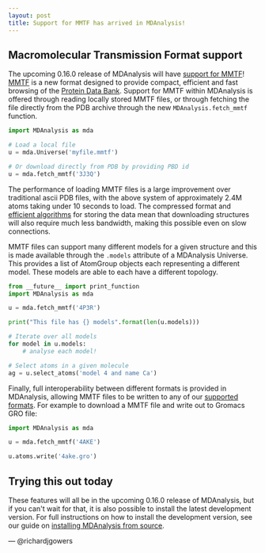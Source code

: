```yaml
---
layout: post
title: Support for MMTF has arrived in MDAnalysis!
---
```


## Macromolecular Transmission Format support ##

The upcoming 0.16.0 release of MDAnalysis will have
[support for MMTF](https://twitter.com/mmtf_spec/status/799704395046760448)!
[MMTF](http://mmtf.rcsb.org/) is a new format designed to provide compact, efficient and fast browsing of the [Protein
Data Bank](www.rcsb.org/).
Support for MMTF within MDAnalysis is offered through reading locally stored MMTF files,
or through fetching the file directly from the PDB archive through the new
`MDAnalysis.fetch_mmtf` function.

```python
import MDAnalysis as mda

# Load a local file
u = mda.Universe('myfile.mmtf')

# Or download directly from PDB by providing PBD id
u = mda.fetch_mmtf('3J3Q')

```

The performance of loading MMTF files is a large improvement over traditional ascii PDB files,
with the above system of approximately 2.4M atoms taking under 10 seconds to load.
The compressed format and [efficient algorithms](https://github.com/rcsb/mmtf/blob/v1.0/spec.md)
for storing the data mean that downloading structures will also require much less bandwidth,
making this possible even on slow connections.

MMTF files can support many different models for a given structure and this is made available
through the `.models` attribute of a MDAnalysis Universe.  This provides a list of AtomGroup
objects each representing a different model.  These models are able to each have a
different topology.

```python
from __future__ import print_function
import MDAnalysis as mda

u = mda.fetch_mmtf('4P3R')

print("This file has {} models".format(len(u.models)))

# Iterate over all models
for model in u.models:
    # analyse each model!

# Select atoms in a given molecule
ag = u.select_atoms('model 4 and name Ca')
```

Finally, full interoperability between different formats is provided in MDAnalysis, allowing
MMTF files to be written to any of our
[supported formats](http://docs.mdanalysis.org/documentation_pages/coordinates/init.html#id1).
For example to download a MMTF file and write out to Gromacs GRO file:

```python
import MDAnalysis as mda

u = mda.fetch_mmtf('4AKE')

u.atoms.write('4ake.gro')

```

## Trying this out today ##

These features will all be in the upcoming 0.16.0 release of MDAnalysis, but if you can't wait for that,
it is also possible to install the latest development version.
For full instructions on how to install the development version, see our guide on
[installing MDAnalysis from source](https://github.com/MDAnalysis/mdanalysis/wiki/Setup-Development-Environment).

— @richardjgowers
